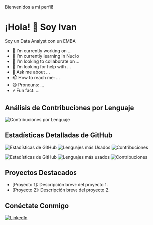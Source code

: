 Bienvenidos a mi perfil!

# ¡Hola! 👋 Soy Ivan

Soy un Data Analyst con un EMBA

- 🔭 I’m currently working on ...
- 🌱 I’m currently learning in Nuclio
- 👯 I’m looking to collaborate on ...
- 🤔 I’m looking for help with ...
- 💬 Ask me about ...
- 📫 How to reach me: ...
- 😄 Pronouns: ...
- ⚡ Fun fact: ...

## Análisis de Contribuciones por Lenguaje

![Contribuciones por Lenguaje](https://quickchart.io/chart?c={type:'bar',data:{labels:['Python','JavaScript','Java'],datasets:[{label:'Commits',data:[30,20,15]}]}})

## Estadísticas Detalladas de GitHub

![Estadísticas de GitHub](https://github-readme-stats.vercel.app/api?username=tuusuario&show_icons=true&theme=radical)
![Lenguajes más Usados](https://github-readme-stats.vercel.app/api/top-langs/?username=tuusuario&layout=compact&theme=radical)
![Contribuciones](https://github-readme-streak-stats.herokuapp.com/?user=tuusuario&theme=radical)

![Estadísticas de GitHub](https://github-readme-stats.vercel.app/api?username=tuusuario&show_icons=true&theme=radical)
![Lenguajes más usados](https://github-readme-stats.vercel.app/api/top-langs/?username=tuusuario&layout=compact&theme=radical)
![Contribuciones](https://github-readme-streak-stats.herokuapp.com/?user=tuusuario&theme=radical)

## Proyectos Destacados

- [Proyecto 1]: Descripción breve del proyecto 1.
- [Proyecto 2]: Descripción breve del proyecto 2.

## Conéctate Conmigo

[![LinkedIn](https://img.shields.io/badge/LinkedIn-Perfil-blue)](https://www.linkedin.com/in/ivan-quintana)

<!--
**iquin13/iquin13** is a ✨ _special_ ✨ repository because its `README.md` (this file) appears on your GitHub profile.

Here are some ideas to get you started:

- 🔭 I’m currently working on ...
- 🌱 I’m currently learning ...
- 👯 I’m looking to collaborate on ...
- 🤔 I’m looking for help with ...
- 💬 Ask me about ...
- 📫 How to reach me: ...
- 😄 Pronouns: ...
- ⚡ Fun fact: ...
-->
